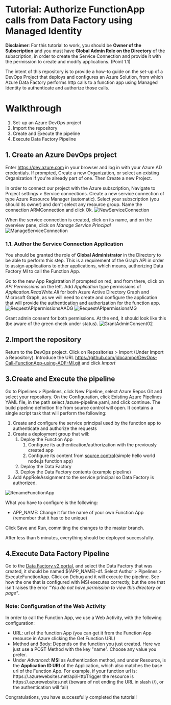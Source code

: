 # Tutorial: Authorize FunctionApp calls from Data Factory using Managed Identity

**Disclaimer**: For this tutorial to work, you should be **Owner of the Subscription** and you must have **Global Admin Role on the Directory** of the subscription, in order to create the Service Connection and provide it with the permission to create and modify applications. (Point 1.1)

The intent of this repository is to provide a how-to guide on the set-up of a DevOps Project that deploys and configures an Azure Solution, from which Azure Data Factory performs http calls to a function app using Managed Identity to authenticate and authorize those calls.

# Walkthrough
1.    Set-up an Azure DevOps project
2.    Import the repository
3.    Create and Execute the pipeline
4.    Execute Data Factory Pipeline

## 1. Create an Azure DevOps project

Enter https://dev.azure.com in your browser and log in with your Azure AD credentials. If prompted, Create a new Organization, or select an existing Organization if you're already part of one.
Then Create a new Project.

In order to connect our project with the Azure subscription, Navigate to Project settings > Service connections. 
Create a new service connection of type Azure Resource Manager (automatic). Select your subscription (you should its owner) and don't select any resource group. Name the connection ARMConnection and click Ok.
![NewServiceConnection](https://github.com/jdocampo/DevOps-Call-FunctionApp-using-ADF-MI/blob/master/images/NewServiceConnection.png)

When the service connection is created, click on its name, and on the overview pane, click on *Manage Service Principal* 
![ManageServiceConnection](https://github.com/jdocampo/DevOps-Call-FunctionApp-using-ADF-MI/blob/master/images/ManageServiceConnection.png)

### 1.1. Author the Service Connection Application
You should be granted the role of **Global Administrator** in the Directory to be able to perform this step. This is a requirement of the Graph API in order to assign applications to other applications, which means, authorizing Data Factory MI to call the Function App.

Go to the new App Registration if prompted on red, and from there, click on *API Permissions* on the left. Add *Application* type permissions of *Application.ReadWrite.All* for both Azure Active Directory Graph and Microsoft Graph, as we will need to create and configure the application that will provide the authentication and authorization for the function app.
![RequestAPIpermissionsAADG](https://github.com/jdocampo/DevOps-Call-FunctionApp-using-ADF-MI/blob/master/images/RequestAPIpermissionsAADG.png)
![RequestAPIpermissionsMG](https://github.com/jdocampo/DevOps-Call-FunctionApp-using-ADF-MI/blob/master/images/RequestAPIpermissionsMG.png)

Grant admin consent for both permissions. At the end, it should look like this (be aware of the green check under status).
![GrantAdminConsent02](https://github.com/jdocampo/DevOps-Call-FunctionApp-using-ADF-MI/blob/master/images/GrantAdminConsent02.png)

## 2.Import the repository
Return to the DevOps project.
Click on Repositories > Import (Under Import a Repository). Introduce the URL https://github.com/jdocampo/DevOps-Call-FunctionApp-using-ADF-MI.git and click *Import*

## 3.Create and Execute the pipeline
Go to Pipelines > Pipelines, click New Pipeline, select Azure Repos Git and select your repository. 
On the Configuration, click Existing Azure Pipelines YAML file, in the path select /azure-pipeline.yaml, and click continue.
The build pipeline definition file from source control will open. 
It contains a single script task that will perform the following:

1. Create and configure the service principal used by the function app to authenticate and authorize the requests
2. Create a deployment group that will:
   1. Deploy the Function App
      1. Configure its authentication/authorization with the previously created app
      2. Configure its content from [source control](https://github.com/jdocampo/node-function-app.git)(simple hello world node.js function app)
   2. Deploy the Data Factory
   3. Deploy the Data Factory contents (example pipeline)
3. Add AppRoleAssignment to the service principal so Data Factory is authorized.

![RenameFunctionApp](https://github.com/jdocampo/DevOps-Call-FunctionApp-using-ADF-MI/blob/master/images/RenameFunctionApp.png)

What you have to configure is the following:
* APP_NAME: Change it for the name of your own Function App (remember that it has to be unique)

Click Save and Run, commiting the changes to the master branch.

After less than 5 minutes, everything should be deployed successfully.

## 4.Execute Data Factory Pipeline

Go to the [Data Factory v2 portal](http://datafactoryv2.azure.com/), and select the Data Factory that was created, it should be named $(APP_NAME)-df.
Select Author > Pipelines > ExecuteFunctionApp. Click on Debug and it will execute the pipeline. See how the one that is configured with MSI executes correctly, but the one that isn't raises the error *"You do not have permission to view this directory or page"*.

### Note: Configuration of the Web Activity
In order to call the Function App, we use a Web Activity, with the following configuration:

* URL: url of the function App (you can get it from the Function App resource in Azure clicking the Get Function URL)
* Method and Body: Depends on the function you just created. Here we just use a POST Method with the key "name". Choose any value you prefer.
* Under *Advanced*: **MSI** as Authentication method, and under Resource, is the **Application ID URI** of the Application, which also matches the base url of the Function App. For example, if your function url is: https://<your-app-name>.azurewebsites.net/api/HttpTrigger the resource is  https://<your-app-name>.azurewebsites.net (beware of not ending the URL in slash (/), or the authentication will fail)


Congratulations, you have successfully completed the tutorial!